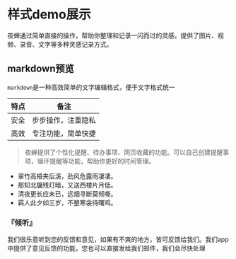 # 样式demo展示

夜蝉通过简单直接的操作，帮助你整理和记录一闪而过的灵感。提供了图片、视频、录音、文字等多种灵感记录方式。

## markdown预览

`markdown`是一种高效简单的文字编辑格式，便于文字格式统一

|特点|备注|
|----|----|
|安全| 步步操作，注重隐私|
|高效| 专注功能，简单快捷|

> 夜蝉提供了个性化提醒、待办事项、网页收藏的功能。可以自己创建提醒事项，循环提醒等功能，帮助你更好的时间管理。

* 翠竹高梧夹后溪，劲风危露雨凄凄。
* 那知北牖残灯暗，又送西楼片月低。
* 清夜更长应未已，远烟寻断莫频嘶。
* 羁人此夕如三岁，不整寒衾待曙鸡。

### 『倾听』

我们很乐意听到您的反馈和意见，如果有不爽的地方，皆可反馈给我们。我们app中提供了意见反馈的功能，您也可以直接发给我们邮件，我们会尽快处理
